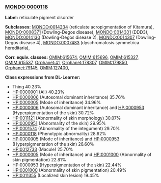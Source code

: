 
### [MONDO:0000118](http://purl.obolibrary.org/obo/MONDO_0000118)
**Label:** reticulate pigment disorder

**Subclasses:** [MONDO:0014234](http://purl.obolibrary.org/obo/MONDO_0014234) (reticulate acropigmentation of Kitamura), [MONDO:0008371](http://purl.obolibrary.org/obo/MONDO_0008371) (Dowling-Degos disease), [MONDO:0014301](http://purl.obolibrary.org/obo/MONDO_0014301) (DDD3), [MONDO:0014130](http://purl.obolibrary.org/obo/MONDO_0014130) (Dowling-Degos disease 2), [MONDO:0014307](http://purl.obolibrary.org/obo/MONDO_0014307) (Dowling-Degos disease 4), [MONDO:0007483](http://purl.obolibrary.org/obo/MONDO_0007483) (dyschromatosis symmetrica hereditaria), 

**Corr. equiv. classes:** [OMIM:615674](http://purl.obolibrary.org/obo/OMIM_615674), [OMIM:615696](http://purl.obolibrary.org/obo/OMIM_615696), [OMIM:615327](http://purl.obolibrary.org/obo/OMIM_615327), [OMIM:615537](http://purl.obolibrary.org/obo/OMIM_615537), [Orphanet:41](http://www.orpha.net/ORDO/Orphanet_41), [Orphanet:178307](http://www.orpha.net/ORDO/Orphanet_178307), [OMIM:179850](http://purl.obolibrary.org/obo/OMIM_179850), [Orphanet:79145](http://www.orpha.net/ORDO/Orphanet_79145), [OMIM:127400](http://purl.obolibrary.org/obo/OMIM_127400), 

**Class expressions from DL-Learner:**

- Thing 40.23%
- [HP:0000001](http://purl.obolibrary.org/obo/HP_0000001) (All) 40.23%
- [HP:0000006](http://purl.obolibrary.org/obo/HP_0000006) (Autosomal dominant inheritance) 35.76%
- [HP:0000005](http://purl.obolibrary.org/obo/HP_0000005) (Mode of inheritance) 34.96%
- [HP:0000006](http://purl.obolibrary.org/obo/HP_0000006) (Autosomal dominant inheritance) and [HP:0000953](http://purl.obolibrary.org/obo/HP_0000953) (Hyperpigmentation of the skin) 30.72%
- [HP:0011121](http://purl.obolibrary.org/obo/HP_0011121) (Abnormality of skin morphology) 30.07%
- [HP:0000951](http://purl.obolibrary.org/obo/HP_0000951) (Abnormality of the skin) 29.95%
- [HP:0001574](http://purl.obolibrary.org/obo/HP_0001574) (Abnormality of the integument) 29.70%
- [HP:0000118](http://purl.obolibrary.org/obo/HP_0000118) (Phenotypic abnormality) 28.92%
- [HP:0000005](http://purl.obolibrary.org/obo/HP_0000005) (Mode of inheritance) and [HP:0000953](http://purl.obolibrary.org/obo/HP_0000953) (Hyperpigmentation of the skin) 26.60%
- [HP:0012733](http://purl.obolibrary.org/obo/HP_0012733) (Macule) 25.70%
- [HP:0000005](http://purl.obolibrary.org/obo/HP_0000005) (Mode of inheritance) and [HP:0001000](http://purl.obolibrary.org/obo/HP_0001000) (Abnormality of skin pigmentation) 22.81%
- [HP:0000953](http://purl.obolibrary.org/obo/HP_0000953) (Hyperpigmentation of the skin) 22.44%
- [HP:0001000](http://purl.obolibrary.org/obo/HP_0001000) (Abnormality of skin pigmentation) 20.49%
- [HP:0011355](http://purl.obolibrary.org/obo/HP_0011355) (Localized skin lesion) 19.45%


